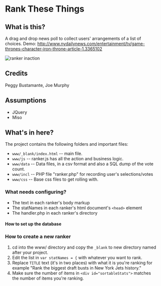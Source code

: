 # Rank These Things

## What is this?
A drag and drop news poll to collect users' arrangements of a list of choices.
Demo: http://www.nydailynews.com/entertainment/tv/game-thrones-character-iron-throne-article-1.3365102

![ranker inaction](screenshots/ranker.png)

## Credits
Peggy Bustamante, Joe Murphy

## Assumptions

* JQuery
* Miso


## What's in here?

The project contains the following folders and important files:

* ``www/_blank/index.html`` -- main file.
* ``www/js`` -- ranker.js has all the action and business logic.
* ``www/data`` -- Data files, in a csv format and also a SQL dump of the vote count.
* ``www/incl`` -- PHP file "ranker.php" for recording user's selections/votes
* ``www/css`` -- Base css files to get rolling with.

### What needs configuring?

* The text in each ranker's body markup
* The statNames in each ranker's html document's `<head>` element
* The handler.php in each ranker's directory

#### How to set up the database

### How to create a new ranker
1. cd into the www/ directory and copy the `_blank` to new directory named after your project.
1. Edit the list in `var statNames = {` with whatever you want to rank.
1. Replace `TITLE` text (it's in two places) with what it is you're ranking for example "Rank the biggest draft busts in New York Jets history."
1. Make sure the number of items in `<div id="sortableStats">` matches the number of items you're ranking. 
